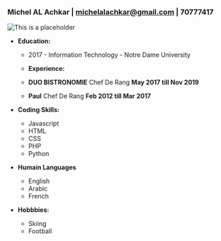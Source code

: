 ### Michel AL Achkar | michelalachkar@gmail.com | 70777417

![This is a placeholder](https://via.placeholder.com/150)

- **Education:**

  - 2017 - Information Technology - Notre Dame University

  - **Experience:**

  - **DUO BISTRONOMIE** Chef De Rang **May 2017 till Nov 2019**
  - **Paul** Chef De Rang **Feb 2012 till Mar 2017**

- **Coding Skills:**

  - Javascript
  - HTML
  - CSS
  - PHP
  - Python

- **Humain Languages**

  - English
  - Arabic
  - French

- **Hobbbies:**

  - Skiing
  - Football
